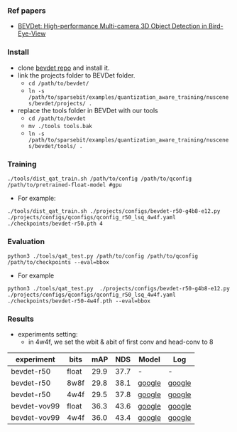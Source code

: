 ### Ref papers
- [BEVDet: High-performance Multi-camera 3D Object Detection in Bird-Eye-View](https://arxiv.org/abs/2112.11790)

### Install
- clone [bevdet repo](https://github.com/HuangJunJie2017/BEVDet) and install it.
- link the projects folder to BEVDet folder. 
  - `cd /path/to/bevdet/`
  - `ln -s /path/to/sparsebit/examples/quantization_aware_training/nuscenes/bevdet/projects/ .`
- replace the tools folder in BEVDet with our tools
  - `cd /path/to/bevdet`
  - `mv ./tools tools.bak`
  - `ln -s /path/to/sparsebit/examples/quantization_aware_training/nuscenes/bevdet/tools/ .`

### Training
```
./tools/dist_qat_train.sh /path/to/config /path/to/qconfig /path/to/pretrained-float-model #gpu
```
- For example:
```
./tools/dist_qat_train.sh ./projects/configs/bevdet-r50-g4b8-e12.py ./projects/configs/qconfigs/qconfig_r50_lsq_4w4f.yaml ./checkpoints/bevdet-r50.pth 4
```

### Evaluation
```
python3 ./tools/qat_test.py /path/to/config /path/to/qconfig /path/to/checkpoints --eval=bbox
```
- For example
```
python3 ./tools/qat_test.py  ./projects/configs/bevdet-r50-g4b8-e12.py ./projects/configs/qconfigs/qconfig_r50_lsq_4w4f.yaml ./checkpoints/bevdet-r50-4w4f.pth --eval=bbox
```

### Results
- experiments setting:
  - in 4w4f, we set the wbit & abit of first conv and head-conv to 8

experiment | bits | mAP | NDS | Model | Log
--- | --- | --- | --- | --- | --- |
bevdet-r50 | float | 29.9 | 37.7 | - | - | 
bevdet-r50 | 8w8f | 29.8 | 38.1 | [google]() | [google]() |
bevdet-r50 | 4w4f | 29.5 | 37.8 | [google]() | [google]() |
bevdet-vov99 | float | 36.3 | 43.6 | [google]() | [google]() |
bevdet-vov99 | 4w4f | 36.0 | 43.4  | [google]() | [google]() | 
